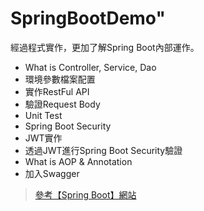 # SpringBootDemo"

經過程式實作，更加了解Spring Boot內部運作。

* What is Controller, Service, Dao
* 環境參數檔案配置
* 實作RestFul API
* 驗證Request Body
* Unit Test
* Spring Boot Security
* JWT實作
* 透過JWT進行Spring Boot Security驗證
* What is AOP & Annotation
* 加入Swagger

> [參考【Spring Boot】網站](https://chikuwa-tech-study.blogspot.com/2021/05/spring-boot-create-project.html)